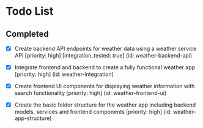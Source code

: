 # Todo List

## Completed

- [x] Create backend API endpoints for weather data using a weather service API [priority: high] [integration_tested: true] (id: weather-backend-api)
- [x] Integrate frontend and backend to create a fully functional weather app [priority: high] (id: weather-integration)
- [x] Create frontend UI components for displaying weather information with search functionality [priority: high] (id: weather-frontend-ui)
- [x] Create the basic folder structure for the weather app including backend models, services and frontend components [priority: high] (id: weather-app-structure)

